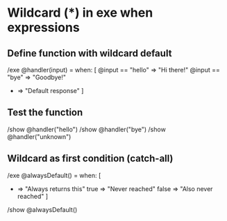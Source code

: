 # Wildcard (*) in exe when expressions

## Define function with wildcard default
/exe @handler(input) = when: [
  @input == "hello" => "Hi there!"
  @input == "bye" => "Goodbye!"
  * => "Default response"
]

## Test the function
/show @handler("hello")
/show @handler("bye")
/show @handler("unknown")

## Wildcard as first condition (catch-all)
/exe @alwaysDefault() = when: [
  * => "Always returns this"
  true => "Never reached"
  false => "Also never reached"
]

/show @alwaysDefault()